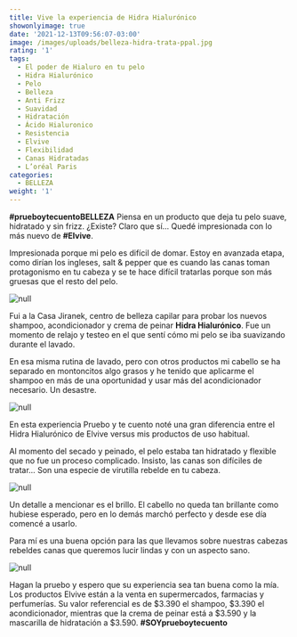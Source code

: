 ```yaml
---
title: Vive la experiencia de Hidra Hialurónico
showonlyimage: true
date: '2021-12-13T09:56:07-03:00'
image: /images/uploads/belleza-hidra-trata-ppal.jpg
rating: '1'
tags:
  - El poder de Hialuro en tu pelo
  - Hidra Hialurónico
  - Pelo
  - Belleza
  - Anti Frizz
  - Suavidad
  - Hidratación
  - Ácido Hialuronico
  - Resistencia
  - Elvive
  - Flexibilidad
  - Canas Hidratadas
  - L’oréal Paris
categories:
  - BELLEZA
weight: '1'
---
```

**\#prueboytecuentoBELLEZA** Piensa en un producto que deja tu pelo suave, hidratado y sin frizz. ¿Existe? Claro que sí… Quedé impresionada con lo más nuevo de **\#Elvive**.

<!--more-->

Impresionada porque mi pelo es difícil de domar. Estoy en avanzada etapa, como dirían los ingleses, salt & pepper que es cuando las canas toman protagonismo en tu cabeza y se te hace difícil tratarlas porque son más gruesas que el resto del pelo.

![null](/images/uploads/belleza-hidra-trata-ppal.jpg)

Fui a la Casa Jiranek, centro de belleza capilar para probar los nuevos shampoo, acondicionador y crema de peinar **Hidra Hialurónico**. Fue un momento de relajo y testeo en el que sentí cómo mi pelo se iba suavizando durante el lavado. 

En esa misma rutina de lavado, pero con otros productos mi cabello se ha separado en montoncitos algo grasos y he tenido que aplicarme el shampoo en más de una oportunidad y usar más del acondicionador necesario. Un desastre.

![null](/images/uploads/belleza-hidra-collage.jpg)

En esta experiencia Pruebo y te cuento noté una gran diferencia entre el Hidra Hialurónico de Elvive versus mis productos de uso habitual. 

Al momento del secado y peinado, el pelo estaba tan hidratado y flexible que no fue un proceso complicado. Insisto, las canas son difíciles de tratar… Son una especie de virutilla rebelde en tu cabeza.

![null](/images/uploads/belleza-hidra-productos.jpg)

Un detalle a mencionar es el brillo. El cabello no queda tan brillante como hubiese esperado, pero en lo demás marchó perfecto y desde ese día comencé a usarlo. 

Para mí es una buena opción para las que llevamos sobre nuestras cabezas rebeldes canas que queremos lucir lindas y con un aspecto sano.

![null](/images/uploads/belleza-hidra-final-ok-collage.jpg)

Hagan la pruebo y espero que su experiencia sea tan buena como la mía. Los productos Elvive están a la venta en supermercados, farmacias y perfumerías. Su valor referencial es de $3.390 el shampoo, $3.390 el acondicionador, mientras que la crema de peinar está a $3.590 y la mascarilla de hidratación a $3.590. **\#SOYprueboytecuento**
